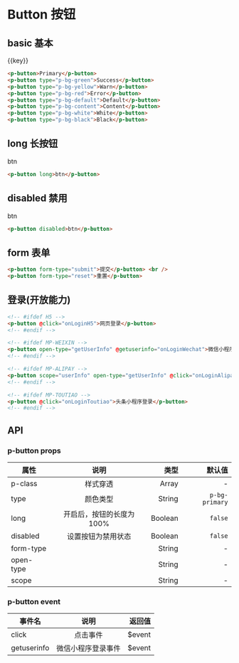 # Button 按钮

## basic 基本

<div class="btn-container margin">
    <p-button v-for="(value, key) of baseList" :type="value">{{key}}</p-button>
</div>

```html
<p-button>Primary</p-button>
<p-button type="p-bg-green">Success</p-button>
<p-button type="p-bg-yellow">Warn</p-button>
<p-button type="p-bg-red">Error</p-button>
<p-button type="p-bg-default">Default</p-button>
<p-button type="p-bg-content">Content</p-button>
<p-button type="p-bg-white">White</p-button>
<p-button type="p-bg-black">Black</p-button>
```

## long 长按钮

<div class="btn-container">
    <p-button long>btn</p-button>
</div>

```html
<p-button long>btn</p-button>
```

## disabled 禁用

<div class="btn-container">
    <p-button disabled>btn</p-button>
</div>

```html
<p-button disabled>btn</p-button>
```

## form 表单

```html
<p-button form-type="submit">提交</p-button> <br />
<p-button form-type="reset">重置</p-button>
```

## 登录(开放能力)

```html
<!-- #ifdef H5 -->
<p-button @click="onLoginH5">网页登录</p-button>
<!-- #endif -->

<!-- #ifdef MP-WEIXIN -->
<p-button open-type="getUserInfo" @getuserinfo="onLoginWechat">微信小程序登录</p-button>
<!-- #endif -->

<!-- #ifdef MP-ALIPAY -->
<p-button scope="userInfo" open-type="getUserInfo" @click="onLoginAlipay">支付宝小程序登录</p-button>
<!-- #endif -->

<!-- #ifdef MP-TOUTIAO -->
<p-button @click="onLoginToutiao">头条小程序登录</p-button>
<!-- #endif -->
```

## API

### p-button props

| 属性      |           说明            |    类型 |         默认值 |
| --------- | :-----------------------: | ------: | -------------: |
| p-class   |         样式穿透          |   Array |              - |
| type      |         颜色类型          |  String | `p-bg-primary` |
| long      | 开启后，按钮的长度为 100% | Boolean |        `false` |
| disabled  |    设置按钮为禁用状态     | Boolean |        `false` |
| form-type |                           |  String |              - |
| open-type |                           |  String |              - |
| scope     |                           |  String |              - |

### p-button event

| 事件名      |        说明        |  返回值 |
| ----------- | :----------------: | ------: |
| click       |      点击事件      | \$event |
| getuserinfo | 微信小程序登录事件 | \$event |

<script>
export default {
    data() {
        return {
            baseList:{
                Primary:'p-bg-primary',
                Success:'p-bg-green',
                Warn:'p-bg-yellow',
                Error:'p-bg-red',
                Default:'p-bg-default',
                Content:'p-bg-content',
                White:'p-bg-white',
                Black:'p-bg-black',
            }
        }
    },
}
</script>

<style lang="scss" scoped>
.btn-container{
    margin: 10px 0;

    &.margin{
        .p-btn{
            margin: 0 10px;
        }
    }
}
</style>

